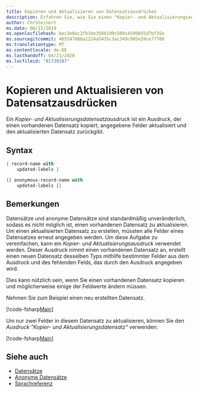 ```yaml
---
title: Kopieren und Aktualisieren von Datensatzausdrücken
description: Erfahren Sie, wie Sie einen "Kopier- und Aktualisierungsausdruck" schreiben, der einen vorhandenen Datensatz oder anonymen Datensatz kopiert, bestimmte Felder aktualisiert und den aktualisierten oder anonymen Datensatz zurückgibt.
author: ChrSteinert
ms.date: 06/12/2019
ms.openlocfilehash: bec3e0ac2fb34e358b199c509c4599b55d7bf35e
ms.sourcegitcommit: 465547886a1224a5435c3ac349c805e39ce77706
ms.translationtype: MT
ms.contentlocale: de-DE
ms.lasthandoff: 04/21/2020
ms.locfileid: "81739287"
---
```

# <a name="copy-and-update-record-expressions"></a>Kopieren und Aktualisieren von Datensatzausdrücken

Ein *Kopier- und Aktualisierungsdatensatzausdruck* ist ein Ausdruck, der einen vorhandenen Datensatz kopiert, angegebene Felder aktualisiert und den aktualisierten Datensatz zurückgibt.

## <a name="syntax"></a>Syntax

```fsharp
{ record-name with
    updated-labels }

{| anonymous-record-name with
    updated-labels |}
```

## <a name="remarks"></a>Bemerkungen

Datensätze und anonyme Datensätze sind standardmäßig unveränderlich, sodass es nicht möglich ist, einen vorhandenen Datensatz zu aktualisieren. Um einen aktualisierten Datensatz zu erstellen, müssten alle Felder eines Datensatzes erneut angegeben werden. Um diese Aufgabe zu vereinfachen, kann ein *Kopier- und Aktualisierungsausdruck* verwendet werden. Dieser Ausdruck nimmt einen vorhandenen Datensatz an, erstellt einen neuen Datensatz desselben Typs mithilfe bestimmter Felder aus dem Ausdruck und des fehlenden Felds, das durch den Ausdruck angegeben wird.

Dies kann nützlich sein, wenn Sie einen vorhandenen Datensatz kopieren und möglicherweise einige der Feldwerte ändern müssen.

Nehmen Sie zum Beispiel einen neu erstellten Datensatz.

[!code-fsharp[Main](~/samples/snippets/fsharp/lang-ref-1/snippet1905.fs)]

Um nur zwei Felder in diesem Datensatz zu aktualisieren, können Sie den *Ausdruck "Kopier- und Aktualisierungsdatensatz"* verwenden:

[!code-fsharp[Main](~/samples/snippets/fsharp/lang-ref-1/snippet1906.fs)]

## <a name="see-also"></a>Siehe auch

- [Datensätze](records.md)
- [Anonyme Datensätze](anonymous-records.md)
- [Sprachreferenz](index.md)

